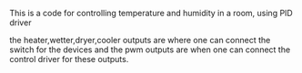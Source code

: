 This is a code for controlling temperature and humidity in a room, using PID driver

the heater,wetter,dryer,cooler outputs are where one can connect the switch for the devices and the pwm outputs are when one can connect the control driver for these outputs.

